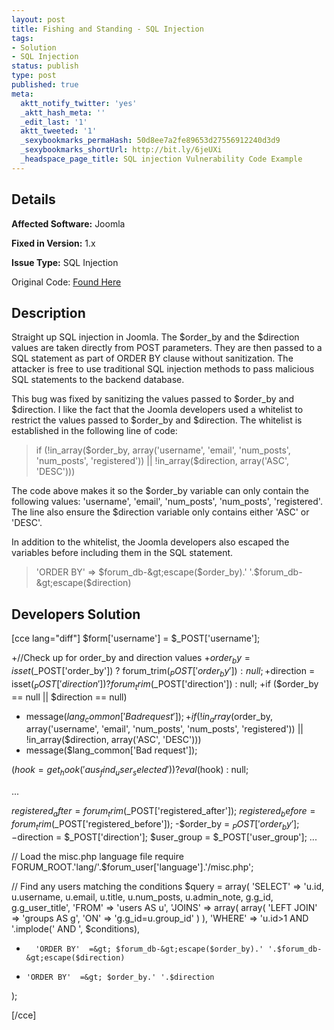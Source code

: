 ```yaml
---
layout: post
title: Fishing and Standing - SQL Injection
tags:
- Solution
- SQL Injection
status: publish
type: post
published: true
meta:
  aktt_notify_twitter: 'yes'
  _aktt_hash_meta: ''
  _edit_last: '1'
  aktt_tweeted: '1'
  _sexybookmarks_permaHash: 50d8ee7a2fe89653d27556912240d3d9
  _sexybookmarks_shortUrl: http://bit.ly/6jeUXi
  _headspace_page_title: SQL injection Vulnerability Code Example
---
```

## Details
__Affected Software:__ Joomla

__Fixed in Version:__  1.x

__Issue Type:__ SQL Injection

Original Code: <a title="Fishing and Standing" href="http://spotthevuln.com/2010/01/fishing-and-standing/" target="_blank">Found Here</a>
## Description
Straight up SQL injection in Joomla.  The $order_by and the $direction values are taken directly from POST parameters.  They are then passed to a SQL statement as part of ORDER BY clause without sanitization.  The attacker is free to use traditional SQL injection methods to pass malicious SQL statements to the backend database.

This bug was fixed by sanitizing the values passed to $order_by and $direction.  I like the fact that the Joomla developers used a whitelist to restrict the values passed to $order_by and $direction. The whitelist is established in the following line of code:
<blockquote>if (!in_array($order_by, array('username', 'email', 'num_posts', 'num_posts', 'registered')) || !in_array($direction, array('ASC', 'DESC')))</blockquote>
The code above makes it so the $order_by variable can only contain the following values: 'username', 'email', 'num_posts', 'num_posts', 'registered'.  The line also ensure the $direction variable only contains either 'ASC' or 'DESC'.

In addition to the whitelist, the Joomla developers also escaped the variables before including them in the SQL statement.
<blockquote>

'ORDER BY'  =&gt; $forum_db-&gt;escape($order_by).' '.$forum_db-&gt;escape($direction)</blockquote>
## Developers Solution
[cce lang="diff"]
$form['username'] = $_POST['username'];

+//Check up for order_by and direction values
+$order_by = isset($_POST['order_by']) ? forum_trim($_POST['order_by']) : null;
+$direction = isset($_POST['direction']) ? forum_trim($_POST['direction']) : null;
+if ($order_by == null || $direction == null)
+    message($lang_common['Bad request']);
+if (!in_array($order_by, array('username', 'email', 'num_posts', 'num_posts', 'registered')) || !in_array($direction, array('ASC', 'DESC')))
+    message($lang_common['Bad request']);

($hook = get_hook('aus_find_user_selected')) ? eval($hook) : null;

...

$registered_after = forum_trim($_POST['registered_after']);
$registered_before = forum_trim($_POST['registered_before']);
-$order_by = $_POST['order_by'];
-$direction = $_POST['direction'];
$user_group = $_POST['user_group'];
...

// Load the misc.php language file
require FORUM_ROOT.'lang/'.$forum_user['language'].'/misc.php';

// Find any users matching the conditions
$query = array(
'SELECT'    =&gt; 'u.id, u.username, u.email, u.title, u.num_posts, u.admin_note, g.g_id, g.g_user_title',
'FROM'        =&gt; 'users AS u',
'JOINS'        =&gt; array(
array(
'LEFT JOIN'        =&gt; 'groups AS g',
'ON'            =&gt; 'g.g_id=u.group_id'
)
),
'WHERE'        =&gt; 'u.id&gt;1 AND '.implode(' AND ', $conditions),
+       'ORDER BY'  =&gt; $forum_db-&gt;escape($order_by).' '.$forum_db-&gt;escape($direction)
-     'ORDER BY'  =&gt; $order_by.' '.$direction
);


[/cce] 
